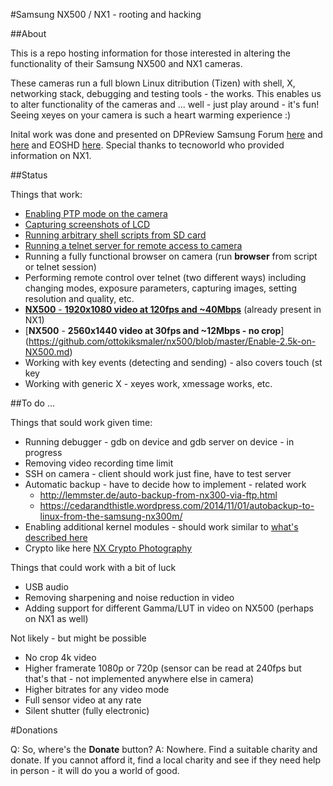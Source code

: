 #Samsung NX500 / NX1 - rooting and hacking

##About

This is a repo hosting information for those interested in altering the functionality of their Samsung NX500 and NX1 cameras.

These cameras run a full blown Linux ditribution (Tizen) with shell, X, networking stack, debugging and testing tools - the works. This enables us to alter functionality of the cameras and ... well - just play around - it's fun! Seeing xeyes on your camera is such a heart warming experience :)

Inital work was done and presented on DPReview Samsung Forum [here](http://www.dpreview.com/forums/thread/3964253) and [here](http://www.dpreview.com/forums/thread/3971805) and EOSHD [here](http://www.eoshd.com/comments/topic/19099-petition-for-samsung-nx1-hack/?do=findComment&comment=134256). Special thanks to tecnoworld who provided information on NX1.

##Status

Things that work:
  - [Enabling PTP mode on the camera](https://github.com/ottokiksmaler/nx500/blob/master/Enable-PTP-on-NX500-NX1.md)
  - [Capturing screenshots of LCD](https://github.com/ottokiksmaler/nx500/blob/master/Enable-Screenshot.md)
  - [Running arbitrary shell scripts from SD card](https://github.com/ottokiksmaler/nx500/blob/master/Running-shell-scripts-from-SD-card.md)
  - [Running a telnet server for remote access to camera](https://github.com/ottokiksmaler/nx500/blob/master/Running-telnet-server-on-camera.md)
  - Running a fully functional browser on camera (run **browser** from script or telnet session)
  - Performing remote control over telnet (two different ways) including changing modes, exposure parameters, capturing images, setting resolution and quality, etc.
  - [**NX500** - **1920x1080 video at 120fps and ~40Mbps**](https://github.com/ottokiksmaler/nx500/blob/master/Enable-1080p-120fps-video-on-NX500.md) (already present in NX1)
  - [**NX500** - **2560x1440 video at 30fps and ~12Mbps - no crop**] (https://github.com/ottokiksmaler/nx500/blob/master/Enable-2.5k-on-NX500.md)
  - Working with key events (detecting and sending) - also covers touch (st key 
  - Working with generic X - xeyes work, xmessage works, etc.

##To do ...

Things that sould work given time:
  - Running debugger - gdb on device and gdb server on device - in progress
  - Removing video recording time limit
  - SSH on camera - client should work just fine, have to test server
  - Automatic backup - have to decide how to implement - related work
    - http://lemmster.de/auto-backup-from-nx300-via-ftp.html
    - https://cedarandthistle.wordpress.com/2014/11/01/autobackup-to-linux-from-the-samsung-nx300m/
  - Enabling additional kernel modules - should work similar to  [what's described here](http://www.lemmster.de/cross-compile-kernel-module-samsung-nx300-ubnut-14.04.html)
  - Crypto like here [NX Crypto Photography](https://sites.google.com/site/nxcryptophotography/)

Things that could work with a bit of luck
  - USB audio
  - Removing sharpening and noise reduction in video
  - Adding support for different Gamma/LUT in video on NX500 (perhaps on NX1 as well)

Not likely - but might be possible
  - No crop 4k video
  - Higher framerate 1080p or 720p (sensor can be read at 240fps but that's that - not implemented anywhere else in camera)
  - Higher bitrates for any video mode
  - Full sensor video at any rate
  - Silent shutter (fully electronic)

#Donations

Q: So, where's the **Donate** button?
A: Nowhere. Find a suitable charity and donate. If you cannot afford it, find a local charity and see if they need help in person - it will do you a world of good.
